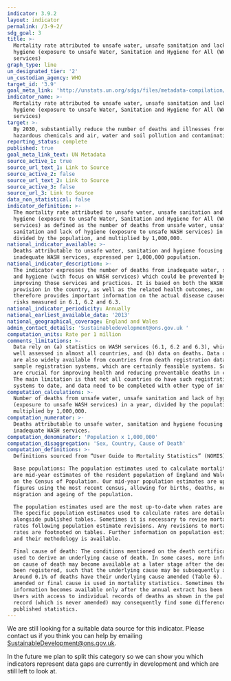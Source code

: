 ```yaml
---
indicator: 3.9.2
layout: indicator
permalink: /3-9-2/
sdg_goal: 3
title: >-
  Mortality rate attributed to unsafe water, unsafe sanitation and lack of
  hygiene (exposure to unsafe Water, Sanitation and Hygiene for All (WASH)
  services)
graph_type: line
un_designated_tier: '2'
un_custodian_agency: WHO
target_id: '3.9'
goal_meta_link: 'http://unstats.un.org/sdgs/files/metadata-compilation/Metadata-Goal-3.pdf'
indicator_name: >-
  Mortality rate attributed to unsafe water, unsafe sanitation and lack of
  hygiene (exposure to unsafe Water, Sanitation and Hygiene for All (WASH)
  services)
target: >-
  By 2030, substantially reduce the number of deaths and illnesses from
  hazardous chemicals and air, water and soil pollution and contamination
reporting_status: complete
published: true
goal_meta_link_text: UN Metadata
source_active_1: true
source_url_text_1: Link to Source
source_active_2: false
source_url_text_2: Link to Source
source_active_3: false
source_url_3: Link to Source
data_non_statistical: false
indicator_definition: >-
  The mortality rate attributed to unsafe water, unsafe sanitation and lack of
  hygiene (exposure to unsafe Water, Sanitation and Hygiene for All (WASH)
  services) as defined as the number of deaths from unsafe water, unsafe
  sanitation and lack of hygiene (exposure to unsafe WASH services) in a year,
  divided by the population, and multiplied by 1,000,000.
national_indicator_available: >-
  Deaths attributable to unsafe water, sanitation and hygiene focusing on
  inadequate WASH services, expressed per 1,000,000 population.
national_indicator_description: >-
  The indicator expresses the number of deaths from inadequate water, sanitation
  and hygiene (with focus on WASH services) which could be prevented by
  improving those services and practices. It is based on both the WASH service
  provision in the country, as well as the related health outcomes, and
  therefore provides important information on the actual disease caused by the
  risks measured in 6.1, 6.2 and 6.3.
national_indicator_periodicity: Annually
national_earliest_available_data: '2013'
national_geographical_coverage: England and Wales
admin_contact_details: 'Sustainabledevelopment@ons.gov.uk '
computation_units: Rate per 1 million
comments_limitations: >-
  Data rely on (a) statistics on WASH services (6.1, 6.2 and 6.3), which are
  well assessed in almost all countries, and (b) data on deaths. Data on deaths
  are also widely available from countries from death registration data or
  sample registration systems, which are certainly feasible systems. Such data
  are crucial for improving health and reducing preventable deaths in countries.
  The main limitation is that not all countries do have such registration
  systems to date, and data need to be completed with other type of information.
computation_calculations: >-
  Number of deaths from unsafe water, unsafe sanitation and lack of hygiene
  (exposure to unsafe WASH services) in a year, divided by the population, and
  multiplied by 1,000,000.
computation_numerator: >-
  Deaths attributable to unsafe water, sanitation and hygiene focusing on
  inadequate WASH services.
computation_denominator: 'Population x 1,000,000'
computation_disaggregation: 'Sex, Country, Cause of Death'
computation_definitions: >-
  Definitions sourced from “User Guide to Mortality Statistics” (NOMIS)

  Base populations: The population estimates used to calculate mortality rates
  are mid-year estimates of the resident population of England and Wales based
  on the Census of Population. Our mid-year population estimates are updated
  figures using the most recent census, allowing for births, deaths, net
  migration and ageing of the population.

  The population estimates used are the most up-to-date when rates are produced.
  The specific population estimates used to calculate rates are detailed
  alongside published tables. Sometimes it is necessary to revise mortality
  rates following population estimate revisions. Any revisions to mortality
  rates are footnoted on tables. Further information on population estimates,
  and their methodology is available.

  Final cause of death: The conditions mentioned on the death certificate are
  used to derive an underlying cause of death. In some cases, more information
  on cause of death may become available at a later stage after the death has
  been registered, such that the underlying cause may be subsequently amended.
  Around 0.1% of deaths have their underlying cause amended (Table 6). This
  amended or final cause is used in mortality statistics. Sometimes the later
  information becomes available only after the annual extract has been taken.
  Users with access to individual records of deaths as shown in the public
  record (which is never amended) may consequently find some differences with
  published statistics.
---
```


We are still looking for a suitable data source for this indicator. Please contact us if you think you can help by emailing <a href="mailto:SustainableDevelopment@ons.gov.uk">SustainableDevelopment@ons.gov.uk</a>.

In the future we plan to split this category so we can show you which indicators represent data gaps are currently in development and which are still left to look at.
